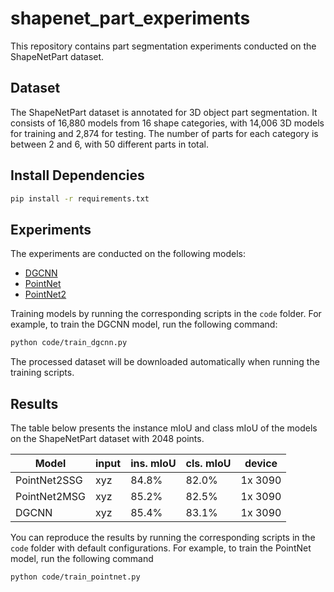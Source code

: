 # shapenet_part_experiments

This repository contains part segmentation experiments conducted on the ShapeNetPart dataset.

## Dataset

The ShapeNetPart dataset is annotated for 3D object part segmentation. It consists of 16,880 models
from 16 shape categories, with 14,006 3D models for training and 2,874 for testing. The number of parts for each
category is between 2 and 6, with 50 different parts in total.

## Install Dependencies

```bash
pip install -r requirements.txt
```

## Experiments

The experiments are conducted on the following models:

- [DGCNN](https://github.com/kentechx/x-dgcnn)
- [PointNet](https://github.com/kentechx/pointnet)
- [PointNet2](https://github.com/kentechx/pointnet)

Training models by running the corresponding scripts in the `code` folder. For example, to train the DGCNN model, run
the following command:

```bash
python code/train_dgcnn.py
```

The processed dataset will be downloaded automatically when running the training scripts.

## Results

The table below presents the instance mIoU and class mIoU of the models on the ShapeNetPart dataset with 2048 points.

| Model        | input | ins. mIoU | cls. mIoU | device  |
|--------------|-------|-----------|-----------|---------|
| PointNet2SSG | xyz   | 84.8%     | 82.0%     | 1x 3090 |
| PointNet2MSG | xyz   | 85.2%     | 82.5%     | 1x 3090 |
| DGCNN        | xyz   | 85.4%     | 83.1%     | 1x 3090 |

You can reproduce the results by running the corresponding scripts in the `code` folder with default configurations.
For example, to train the PointNet model, run the following command

```bash
python code/train_pointnet.py
```

